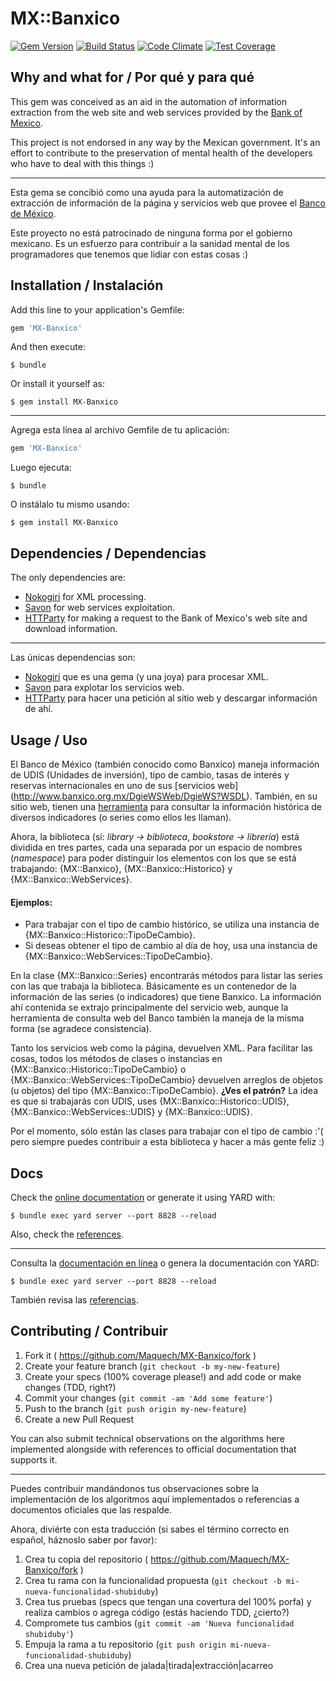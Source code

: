 # MX::Banxico


[![Gem Version](https://badge.fury.io/rb/MX-Banxico.png)](https://badge.fury.io/rb/MX-Banxico) [![Build Status](https://travis-ci.org/Maquech/MX-Banxico.svg?branch=master)](https://travis-ci.org/Maquech/MX-Banxico) [![Code Climate](https://codeclimate.com/github/Maquech/MX-Banxico/badges/gpa.svg)](https://codeclimate.com/github/Maquech/MX-Banxico) [![Test Coverage](https://codeclimate.com/github/Maquech/MX-Banxico/badges/coverage.svg)](https://codeclimate.com/github/Maquech/MX-Banxico/coverage)



## Why and what for / Por qué y para qué

This gem was conceived as an aid in the automation of information extraction from the web site and web services provided by
the [Bank of Mexico](http://www.banxico.org.mx).


This project is not endorsed in any way by the Mexican government. It's an effort to contribute to the preservation of mental
health of the developers who have to deal with this things :)


---

Esta gema se concibió como una ayuda para la automatización de extracción de información de la página y servicios web que provee
el [Banco de México](http://www.banxico.org.mx).


Este proyecto no está patrocinado de ninguna forma por el gobierno mexicano. Es un esfuerzo para contribuir a la sanidad mental de los programadores que tenemos que lidiar con estas cosas :)


## Installation / Instalación

Add this line to your application's Gemfile:

```ruby
gem 'MX-Banxico'
```

And then execute:

    $ bundle

Or install it yourself as:

    $ gem install MX-Banxico

---

Agrega esta línea al archivo Gemfile de tu aplicación:

```ruby
gem 'MX-Banxico'
```

Luego ejecuta:

    $ bundle

O instálalo tu mismo usando:

    $ gem install MX-Banxico


## Dependencies / Dependencias

The only dependencies are:

  * [Nokogiri](http://http://www.nokogiri.org/) for XML processing.
  * [Savon](http://savonrb.com) for web services exploitation.
  * [HTTParty](https://github.com/jnunemaker/httparty/tree/master/lib/httparty) for making a request to the Bank of Mexico's web site and download information.

---

Las únicas dependencias son:

  * [Nokogiri](http://http://www.nokogiri.org/) que es una gema (y una joya) para procesar XML.
  * [Savon](http://savonrb.com) para explotar los servicios web.
  * [HTTParty](https://github.com/jnunemaker/httparty/tree/master/lib/httparty) para hacer una petición al sitio web y descargar
    información de ahí.



## Usage / Uso

El Banco de México (también conocido como Banxico) maneja información de UDIS (Unidades de inversión), tipo de cambio, tasas de interés y reservas internacionales en uno de sus [servicios web] (http://www.banxico.org.mx/DgieWSWeb/DgieWS?WSDL). También, en su sitio web, tienen una [herramienta](http://www.banxico.org.mx/SieInternet/consultarDirectorioInternetAction.do?accion=consultarCuadro&idCuadro=CF102&sector=6&locale=es) para consultar la información histórica de diversos indicadores (o series como ellos les llaman).

Ahora, la biblioteca (sí: _library -> biblioteca_, _bookstore -> librería_) está dividida en tres partes, cada una separada por un espacio de nombres (_namespace_) para poder distinguir los elementos con los que se está trabajando: {MX::Banxico}, {MX::Banxico::Historico} y {MX::Banxico::WebServices}.

#### Ejemplos:

* Para trabajar con el tipo de cambio histórico, se utiliza una instancia de {MX::Banxico::Historico::TipoDeCambio}.
* Si deseas obtener el tipo de cambio al día de hoy, usa una instancia de {MX::Banxico::WebServices::TipoDeCambio}.


En la clase {MX::Banxico::Series} encontrarás métodos para listar las series con las que trabaja la biblioteca. Básicamente es un contenedor de la información de las series (o indicadores) que tiene Banxico. La información ahí contenida se extrajo principalmente del servicio web, aunque la herramienta de consulta web del Banco también la maneja de la misma forma (se agradece consistencia).

Tanto los servicios web como la página, devuelven XML. Para facilitar las cosas, todos los métodos de clases o instancias en {MX::Banxico::Historico::TipoDeCambio} o {MX::Banxico::WebServices::TipoDeCambio} devuelven arreglos de objetos (u objetos) del tipo {MX::Banxico::TipoDeCambio}. **¿Ves el patrón?** La idea es que si trabajarás con UDIS, uses {MX::Banxico::Historico::UDIS}, {MX::Banxico::WebServices::UDIS} y {MX::Banxico::UDIS}.

Por el momento, sólo están las clases para trabajar con el tipo de cambio :'( pero siempre puedes contribuir a esta biblioteca y hacer a más gente feliz :)


## Docs

Check the [online documentation](http://www.rubydoc.info/gems/MX-Banxico) or generate it using YARD with:

    $ bundle exec yard server --port 8828 --reload

Also, check the [references](REFERENCIAS.md).

---

Consulta la [documentación en línea](http://www.rubydoc.info/gems/MX-Banxico) o genera la documentación con YARD: 

    $ bundle exec yard server --port 8828 --reload

También revisa las [referencias](REFERENCIAS.md).


## Contributing / Contribuir

1. Fork it ( https://github.com/Maquech/MX-Banxico/fork )
2. Create your feature branch (`git checkout -b my-new-feature`)
3. Create your specs (100% coverage please!) and add code or make changes (TDD, right?)
4. Commit your changes (`git commit -am 'Add some feature'`)
5. Push to the branch (`git push origin my-new-feature`)
6. Create a new Pull Request

You can also submit technical observations on the algorithms here implemented alongside with references to official documentation that supports it.

---

Puedes contribuir mandándonos tus observaciones sobre la implementación de los algoritmos aquí implementados o referencias a documentos oficiales que las respalde.

Ahora, diviérte con esta traducción (si sabes el término correcto en español, háznoslo saber por favor):

1. Crea tu copia del repositorio ( https://github.com/Maquech/MX-Banxico/fork )
2. Crea tu rama con la funcionalidad propuesta (`git checkout -b mi-nueva-funcionalidad-shubiduby`)
3. Crea tus pruebas (specs que tengan una covertura del 100% porfa) y realiza cambios o agrega código (estás haciendo TDD, ¿cierto?)
4. Compromete tus cambios (`git commit -am 'Nueva funcionalidad shubiduby'`)
5. Empuja la rama a tu repositorio (`git push origin mi-nueva-funcionalidad-shubiduby`)
6. Crea una nueva petición de jalada|tirada|extracción|acarreo



